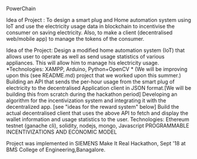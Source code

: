 PowerChain 

Idea of Project :
To design a smart plug and Home automation system using IoT and use the electricity usage data in blockchain to incentivise 
the consumer on saving electricity.
Also, to make a client (decentralised web/mobile app) to manage the tokens of the consumer.


Idea of the Project:
Design a modified home automation system (IoT) that allows user to operate as well as send usage statistics of various appliances. This will allow him to manage his electricity usage. *Technologies: XAMPP, Arduino, Python+OpenCV * (We will be improving upon this (see README.md) project that we worked upon this summer.) Building an API that sends the per-hour usage from the smart plug of electricity to the decentralised Application client in JSON format.[We will be building this from scratch during the hackathon period] Developing an algorithm for the incentivization system and integrating it with the decentralized app. [see "ideas for the reward system" below] Build the actual decentralised client that uses the above API to fetch and display the wallet information and usage statistics to the user. Technologies: Ethereum testnet (ganache cli), solidity, nodejs, mongo, Javascript PROGRAMMABLE INCENTIVIZATIONS AND ECONOMIC MODEL 

Project was implemented in SIEMENS Make It Real Hackathon, Sept '18 at BMS College of Engineering,Banagalore.
 
